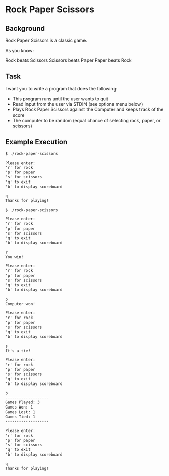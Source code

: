 # Rock Paper Scissors

## Background

Rock Paper Scissors is a classic game.

As you know:

Rock beats Scissors
Scissors beats Paper
Paper beats Rock

## Task

I want you to write a program that does the following:
- This program runs until the user wants to quit
- Read input from the user via STDIN (see options menu below)
- Plays Rock Paper Scissors against the Computer and keeps track of the score
- The computer to be random (equal chance of selecting rock, paper, or scissors)

## Example Execution 

```txt
$ ./rock-paper-scissors

Please enter:
'r' for rock
'p' for paper
's' for scissors
'q' to exit
'b' to display scoreboard

q
Thanks for playing!

$ ./rock-paper-scissors

Please enter:
'r' for rock
'p' for paper
's' for scissors
'q' to exit
'b' to display scoreboard

r
You win!

Please enter:
'r' for rock
'p' for paper
's' for scissors
'q' to exit
'b' to display scoreboard

p
Computer won!

Please enter:
'r' for rock
'p' for paper
's' for scissors
'q' to exit
'b' to display scoreboard

s
It's a tie!

Please enter:
'r' for rock
'p' for paper
's' for scissors
'q' to exit
'b' to display scoreboard

b
-------------------
Games Played: 3
Games Won: 1
Games Lost: 1
Games Tied: 1
-------------------

Please enter:
'r' for rock
'p' for paper
's' for scissors
'q' to exit
'b' to display scoreboard

q
Thanks for playing!
```
